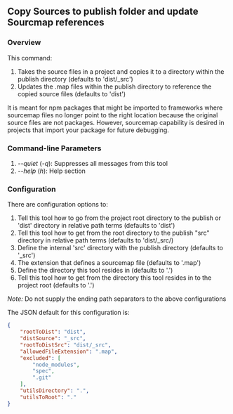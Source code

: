## Copy Sources to publish folder and update Sourcmap references

### Overview

This command:

1. Takes the source files in a project and copies it to a directory within the publish directory (defaults to 'dist/_src')
1. Updates the .map files within the publish directory to reference the copied source files (defaults to 'dist')

It is meant for npm packages that might be imported to frameworks where sourcemap files no longer point to the right location because the original source files
are not packages.  However, sourcemap capability is desired in projects that import your package for future debugging.

### Command-line Parameters

1. _--quiet_ (_-q_):  Suppresses all messages from this tool
1. _--help_ (_h_):  Help section

### Configuration

There are configuration options to:

1. Tell this tool how to go from the project root directory to the publish or 'dist' directory in relative path terms (defaults to 'dist')
1. Tell this tool how to get from the root directory to the publish "src" directory in relative path terms (defaults to 'dist/_src/)
1. Define the internal 'src' directory with the publish directory (defaults to '_src')
1. The extension that defines a sourcemap file (defaults to '.map')
1. Define the directory this tool resides in (defaults to '.')
1. Tell this tool how to get from the directory this tool resides in to the project root (defaults to '.')

_Note:_ Do not supply the ending path separators to the above configurations

The JSON default for this configuration is:

```JSON
{
    "rootToDist": "dist",
    "distSource": "_src",
    "rootToDistSrc": "dist/_src",
    "allowedFileExtension": ".map",
    "excluded": [
        "node_modules",
        "spec",
        ".git"
    ],
    "utilsDirectory": ".",
    "utilsToRoot": "."
}
```
